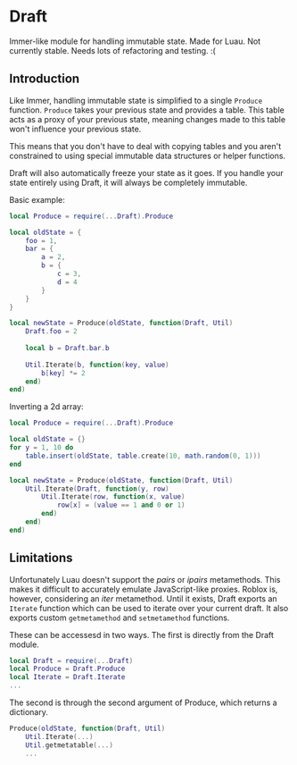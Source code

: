 # Draft
Immer-like module for handling immutable state. Made for Luau. Not currently stable. Needs lots of refactoring and testing. :(

## Introduction
Like Immer, handling immutable state is simplified to a single `Produce` function. `Produce` takes your previous state and provides a table. This table acts as a proxy of your previous state, meaning changes made to this table won't influence your previous state.

This means that you don't have to deal with copying tables and you aren't constrained to using special immutable data structures or helper functions.

Draft will also automatically freeze your state as it goes. If you handle your state entirely using Draft, it will always be completely immutable.

Basic example:
```lua
local Produce = require(...Draft).Produce

local oldState = {
	foo = 1,
	bar = {
		a = 2,
		b = {
			c = 3,
			d = 4
		}
	}
}

local newState = Produce(oldState, function(Draft, Util)
	Draft.foo = 2
	
	local b = Draft.bar.b
	
	Util.Iterate(b, function(key, value)
		b[key] *= 2
	end)
end)
```
Inverting a 2d array:
```lua
local Produce = require(...Draft).Produce

local oldState = {}
for y = 1, 10 do
	table.insert(oldState, table.create(10, math.random(0, 1)))
end

local newState = Produce(oldState, function(Draft, Util)
	Util.Iterate(Draft, function(y, row)
		Util.Iterate(row, function(x, value)
			row[x] = (value == 1 and 0 or 1)
		end)
	end)
end)
```

## Limitations
Unfortunately Luau doesn't support the _pairs_ or _ipairs_ metamethods. This makes it difficult to accurately emulate JavaScript-like proxies. Roblox is, however, considering an _iter_ metamethod. Until it exists, Draft exports an `Iterate` function which can be used to iterate over your current draft. It also exports custom `getmetamethod` and `setmetamethod` functions.

These can be accessesd in two ways. The first is directly from the Draft module.
```lua
local Draft = require(...Draft)
local Produce = Draft.Produce
local Iterate = Draft.Iterate
...
```
The second is through the second argument of Produce, which returns a dictionary.
```lua
Produce(oldState, function(Draft, Util)
	Util.Iterate(...)
	Util.getmetatable(...)
	...
```